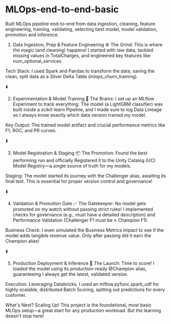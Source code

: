 # MLOps-end-to-end-basic
Built MLOps pipeline end-to-end from data ingestion, cleaning, feature engineering, training, validating, selecting best model, model validation, promotion and inference.

1. Data Ingestion, Prep & Feature Engineering ⚙️
The Grind: This is where the magic (and cleaning) happens! I started with raw data, tackled missing values in TotalCharges, and engineered key features like num_optional_services.

Tech Stack: I used Spark and Pandas to transform the data, saving the clean, split data as a Silver Delta Table (mlops_churn_training).

⬇️

2. Experimentation & Model Training 🧪
The Brains: I set up an MLflow Experiment to track everything. The model (a LightGBM classifier) was built inside a scikit-learn Pipeline, and I made sure to log Data Lineage so I always know exactly which data version trained my model.

Key Output: The trained model artifact and crucial performance metrics like F1, ROC, and PR curves.

⬇️

3. Model Registration & Staging 📦
The Promotion: Found the best performing run and officially Registered it to the Unity Catalog (UC) Model Registry—a single source of truth for my models.

Staging: The model started its journey with the Challenger alias, awaiting its final test. This is essential for proper version control and governance!

⬇️

4. Validation & Promotion Gate ✅
The Gatekeeper: No model gets promoted on my watch without passing strict rules! I implemented checks for governance (e.g., must have a detailed description) and Performance Validation (Challenger F1 must be ≥ Champion F1).

Business Check: I even simulated the Business Metrics impact to see if the model adds tangible revenue value. Only after passing did it earn the Champion alias!

⬇️

5. Production Deployment & Inference 🚀
The Launch: Time to score! I loaded the model using its production-ready @Champion alias, guaranteeing I always get the latest, validated version.

Execution: Leveraging Databricks, I used an mlflow.pyfunc.spark_udf for highly scalable, distributed Batch Scoring, spitting out predictions for every customer.

What's Next? Scaling Up!
This project is the foundational, most basic MLOps setup—a great start for any production workload. But the learning doesn't stop here!
